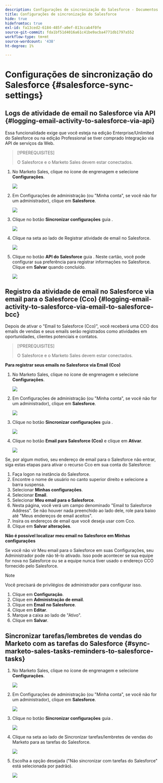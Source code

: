 ```yaml
---
description: Configurações de sincronização do Salesforce - Documentos do Marketo - Documentação do produto
title: Configurações de sincronização do Salesforce
hide: true
hidefromtoc: true
exl-id: fa13ced2-6184-485f-a0ef-813ccab4f0fe
source-git-commit: fda1bf51d4016a61c41be9acba4771db1797a552
workflow-type: tm+mt
source-wordcount: '438'
ht-degree: 1%

---
```


# Configurações de sincronização do Salesforce {#salesforce-sync-settings}

## Logs de atividade de email no Salesforce via API {#logging-email-activity-to-salesforce-via-api}

Essa funcionalidade exige que você esteja na edição Enterprise/Unlimited do Salesforce ou na edição Professional se tiver comprado Integração via API de serviços da Web.

>[!PREREQUISITES]
>
>O Salesforce e o Marketo Sales devem estar conectados.

1. No Marketo Sales, clique no ícone de engrenagem e selecione **Configurações**.

   ![](assets/salesforce-sync-settings-1.png)

1. Em Configurações de administração (ou &quot;Minha conta&quot;, se você não for um administrador), clique em **Salesforce**.

   ![](assets/salesforce-sync-settings-2.png)

1. Clique no botão **Sincronizar configurações** guia .

   ![](assets/salesforce-sync-settings-3.png)

1. Clique na seta ao lado de Registrar atividade de email no Salesforce.

   ![](assets/salesforce-sync-settings-4.png)

1. Clique no botão **API do Salesforce** guia . Neste cartão, você pode configurar sua preferência para registrar informações no Salesforce. Clique em **Salvar** quando concluído.

   ![](assets/salesforce-sync-settings-5.png)

## Registro da atividade de email no Salesforce via email para o Salesforce (Cco) {#logging-email-activity-to-salesforce-via-email-to-salesforce-bcc}

Depois de ativar o &quot;Email to Salesforce (Cco)&quot;, você receberá uma CCO dos emails de vendas e seus emails serão registrados como atividades em oportunidades, clientes potenciais e contatos.

>[!PREREQUISITES]
>
>O Salesforce e o Marketo Sales devem estar conectados.

**Para registrar seus emails no Salesforce via Email (Cco)**

1. No Marketo Sales, clique no ícone de engrenagem e selecione **Configurações**.

   ![](assets/salesforce-sync-settings-6.png)

1. Em Configurações de administração (ou &quot;Minha conta&quot;, se você não for um administrador), clique em **Salesforce**.

   ![](assets/salesforce-sync-settings-7.png)

1. Clique no botão **Sincronizar configurações** guia .

   ![](assets/salesforce-sync-settings-8.png)

1. Clique no botão **Email para Salesforce (Cco)** e clique em **Ativar**.

   ![](assets/salesforce-sync-settings-9.png)

Se, por algum motivo, seu endereço de email para o Salesforce não entrar, siga estas etapas para ativar o recurso Cco em sua conta do Salesforce:

1. Faça logon na instância do Salesforce.
1. Encontre o nome de usuário no canto superior direito e selecione a barra suspensa.
1. Selecionar **Minhas configurações**.
1. Selecionar **Email**.
1. Selecionar **Meu email para o Salesforce**.
1. Nesta página, você verá um campo denominado &quot;Email to Salesforce Address&quot;. Se não houver nada preenchido ao lado dele, role para baixo até &quot;Meus endereços de email aceitos&quot;.
1. Insira os endereços de email que você deseja usar com Cco.
1. Clique em **Salvar alterações**.

**Não é possível localizar meu email no Salesforce em Minhas configurações**

Se você não vir Meu email para o Salesforce em suas Configurações, seu Administrador pode não tê-lo ativado. Isso pode acontecer se sua equipe for nova no Salesforce ou se a equipe nunca tiver usado o endereço CCO fornecido pelo Salesforce.

>[!NOTE]
>
>Você precisará de privilégios de administrador para configurar isso.

1. Clique em **Configuração**.
1. Clique em **Administração de email**.
1. Clique em **Email no Salesforce**.
1. Clique em **Editar**.
1. Marque a caixa ao lado de &quot;Ativo&quot;.
1. Clique em **Salvar**.

## Sincronizar tarefas/lembretes de vendas do Marketo com as tarefas do Salesforce {#sync-marketo-sales-tasks-reminders-to-salesforce-tasks}

1. No Marketo Sales, clique no ícone de engrenagem e selecione **Configurações**.

   ![](assets/salesforce-sync-settings-10.png)

1. Em Configurações de administração (ou &quot;Minha conta&quot;, se você não for um administrador), clique em **Salesforce**.

   ![](assets/salesforce-sync-settings-11.png)

1. Clique no botão **Sincronizar configurações** guia .

   ![](assets/salesforce-sync-settings-12.png)

1. Clique na seta ao lado de Sincronizar tarefas/lembretes de vendas do Marketo para as tarefas do Salesforce.

   ![](assets/salesforce-sync-settings-13.png)

1. Escolha a opção desejada (&quot;Não sincronizar com tarefas do Salesforce&quot; está selecionada por padrão).

   ![](assets/salesforce-sync-settings-14.png)
